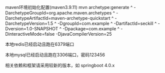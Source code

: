 maven环境初始化配置(maven3.9.11)
mvn archetype:generate ^
 -DarchetypeGroupId=org.apache.maven.archetypes ^
 -DarchetypeArtifactId=maven-archetype-quickstart ^
 -DarchetypeVersion=1.5 ^
 -DgroupId=com.example ^
 -DartifactId=seckill ^
 -Dversion=1.0-SNAPSHOT ^
 -Dpackage=com.example ^
 -DinteractiveMode=false
 -DjavaCompilerVersion=25

本地redis已经启动且跑在6379端口

本地mysql已经启动且跑在3306端口，密码123456

相关依赖和框架请采用较新的版本，如
springboot 4.0.x

